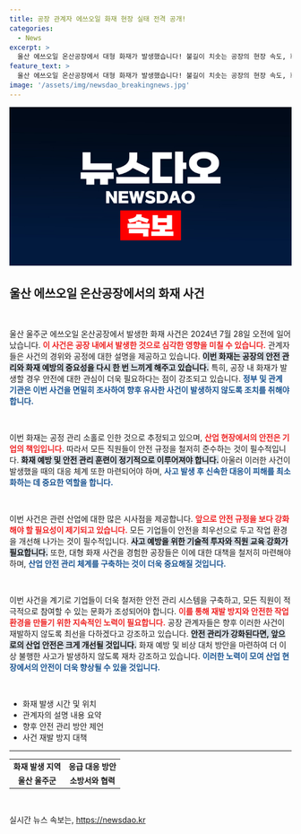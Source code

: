 ```yaml
---
title: 공장 관계자 에쓰오일 화재 현장 실태 전격 공개!
categories:
  - News
excerpt: >
  울산 에쓰오일 온산공장에서 대형 화재가 발생했습니다! 불길이 치솟는 공장의 현장 속도, 화재 원인과 피해 상황은? 클릭해서 자세한 내용을 확인하세요!
feature_text: >
  울산 에쓰오일 온산공장에서 대형 화재가 발생했습니다! 불길이 치솟는 공장의 현장 속도, 화재 원인과 피해 상황은? 클릭해서 자세한 내용을 확인하세요!
image: '/assets/img/newsdao_breakingnews.jpg'
---
```


<p><img src="/assets/img/newsdao_breakingnews.jpg" alt="flaretime 속보" /></p>

<h2 data-ke-size="size26">울산 에쓰오일 온산공장에서의 화재 사건</h2>

<p data-ke-size="size16">&nbsp;</p>

<p>울산 울주군 에쓰오일 온산공장에서 발생한 화재 사건은 2024년 7월 28일 오전에 일어났습니다. <b><span style="color: #ee2323;">이 사건은 공장 내에서 발생한 것으로 심각한 영향을 미칠 수 있습니다.</span></b> 관계자들은 사건의 경위와 공정에 대한 설명을 제공하고 있습니다. <b><span style="background-color: #21538527;">이번 화재는 공장의 안전 관리와 화재 예방의 중요성을 다시 한 번 느끼게 해주고 있습니다.</span></b> 특히, 공장 내 화재가 발생할 경우 안전에 대한 관심이 더욱 필요하다는 점이 강조되고 있습니다. <b><span style="color: #1a5490;">정부 및 관계 기관은 이번 사건을 면밀히 조사하여 향후 유사한 사건이 발생하지 않도록 조치를 취해야 합니다.</span></b></p>

<p data-ke-size="size16">&nbsp;</p>

<p>이번 화재는 공정 관리 소홀로 인한 것으로 추정되고 있으며, <b><span style="color: #ee2323;">산업 현장에서의 안전은 기업의 책임입니다.</span></b> 따라서 모든 직원들이 안전 규정을 철저히 준수하는 것이 필수적입니다. <b><span style="background-color: #21538527;">화재 예방 및 안전 관리 훈련이 정기적으로 이루어져야 합니다.</span></b> 아울러 이러한 사건이 발생했을 때의 대응 체계 또한 마련되어야 하며, <b><span style="color: #1a5490;">사고 발생 후 신속한 대응이 피해를 최소화하는 데 중요한 역할을 합니다.</span></b></p>

<p data-ke-size="size16">&nbsp;</p>

<p>이번 사건은 관련 산업에 대한 많은 시사점을 제공합니다. <b><span style="color: #ee2323;">앞으로 안전 규정을 보다 강화해야 할 필요성이 제기되고 있습니다.</span></b> 모든 기업들이 안전을 최우선으로 두고 작업 환경을 개선해 나가는 것이 필수적입니다. <b><span style="background-color: #21538527;">사고 예방을 위한 기술적 투자와 직원 교육 강화가 필요합니다.</span></b> 또한, 대형 화재 사건을 경험한 공장들은 이에 대한 대책을 철저히 마련해야 하며, <b><span style="color: #1a5490;">산업 안전 관리 체계를 구축하는 것이 더욱 중요해질 것입니다.</span></b></p>

<p data-ke-size="size16">&nbsp;</p>

<p>이번 사건을 계기로 기업들이 더욱 철저한 안전 관리 시스템을 구축하고, 모든 직원이 적극적으로 참여할 수 있는 문화가 조성되어야 합니다. <b><span style="color: #ee2323;">이를 통해 재발 방지와 안전한 작업 환경을 만들기 위한 지속적인 노력이 필요합니다.</span></b> 공장 관계자들은 향후 이러한 사건이 재발하지 않도록 최선을 다하겠다고 강조하고 있습니다. <b><span style="background-color: #21538527;">안전 관리가 강화된다면, 앞으로의 산업 안전은 크게 개선될 것입니다.</span></b> 화재 예방 및 비상 대처 방안을 마련하여 더 이상 불행한 사고가 발생하지 않도록 재차 강조하고 있습니다. <b><span style="color: #1a5490;">이러한 노력이 모여 산업 현장에서의 안전이 더욱 향상될 수 있을 것입니다.</span></b></p>

<p data-ke-size="size16">&nbsp;</p>

<ul>
    <li>화재 발생 시간 및 위치</li>
    <li>관계자의 설명 내용 요약</li>
    <li>향후 안전 관리 방안 제언</li>
    <li>사건 재발 방지 대책</li>
</ul>

<hr>

<table>
    <tr>
        <td style="text-align: center; height: 17px;"><b>화재 발생 지역</b></td>
        <td style="text-align: center; height: 17px;"><b>응급 대응 방안</b></td>
    </tr>
    <tr>
        <td style="text-align: center; height: 17px;"><b>울산 울주군</b></td>
        <td style="text-align: center; height: 17px;"><b>소방서와 협력</b></td>
    </tr>
</table>

<p data-ke-size="size16">&nbsp;</p>
실시간 뉴스 속보는, <a href="https://newsdao.kr" rel="dofollow">https://newsdao.kr</a>


